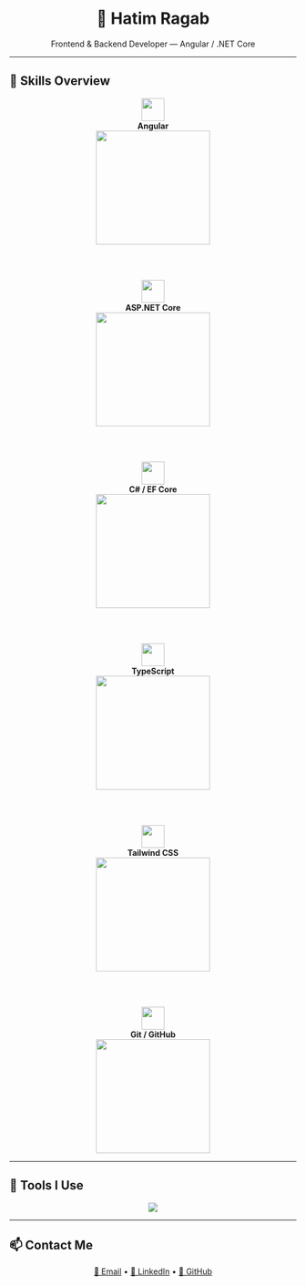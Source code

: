<h1 align="center">🧠 Hatim Ragab</h1>
<p align="center">Frontend & Backend Developer — Angular / .NET Core</p>

---

## 🚀 Skills Overview

<div align="center">

<!-- Angular -->
<img src="https://skillicons.dev/icons?i=angular" width="40" />
<br/>
<b>Angular</b><br/>
<img src="https://progress-bar.dev/90/?title=Proficiency&color=dd0031" width="200"/>

<br/><br/>

<!-- ASP.NET Core -->
<img src="https://skillicons.dev/icons?i=dotnet" width="40" />
<br/>
<b>ASP.NET Core</b><br/>
<img src="https://progress-bar.dev/85/?title=Proficiency&color=512bd4" width="200"/>

<br/><br/>

<!-- C# -->
<img src="https://skillicons.dev/icons?i=cs" width="40" />
<br/>
<b>C# / EF Core</b><br/>
<img src="https://progress-bar.dev/75/?title=Proficiency&color=178600" width="200"/>

<br/><br/>

<!-- TypeScript -->
<img src="https://skillicons.dev/icons?i=ts" width="40" />
<br/>
<b>TypeScript</b><br/>
<img src="https://progress-bar.dev/70/?title=Proficiency&color=007acc" width="200"/>

<br/><br/>

<!-- Tailwind CSS -->
<img src="https://skillicons.dev/icons?i=tailwind" width="40" />
<br/>
<b>Tailwind CSS</b><br/>
<img src="https://progress-bar.dev/80/?title=Proficiency&color=38bdf8" width="200"/>

<br/><br/>

<!-- Git / GitHub -->
<img src="https://skillicons.dev/icons?i=git" width="40" />
<br/>
<b>Git / GitHub</b><br/>
<img src="https://progress-bar.dev/90/?title=Proficiency&color=f1502f" width="200"/>

</div>

---

## 🧰 Tools I Use

<p align="center">
  <img src="https://skillicons.dev/icons?i=vscode,postman,github,figma,azure" />
</p>

---

## 📫 Contact Me

<p align="center">
  <a href="mailto:altorbed7@email.com">📧 Email</a> •
  <a href="https://www.linkedin.com/in/h3tim">🔗 LinkedIn</a> •
  <a href="https://github.com/H3TOom">🐙 GitHub</a>
</p>
